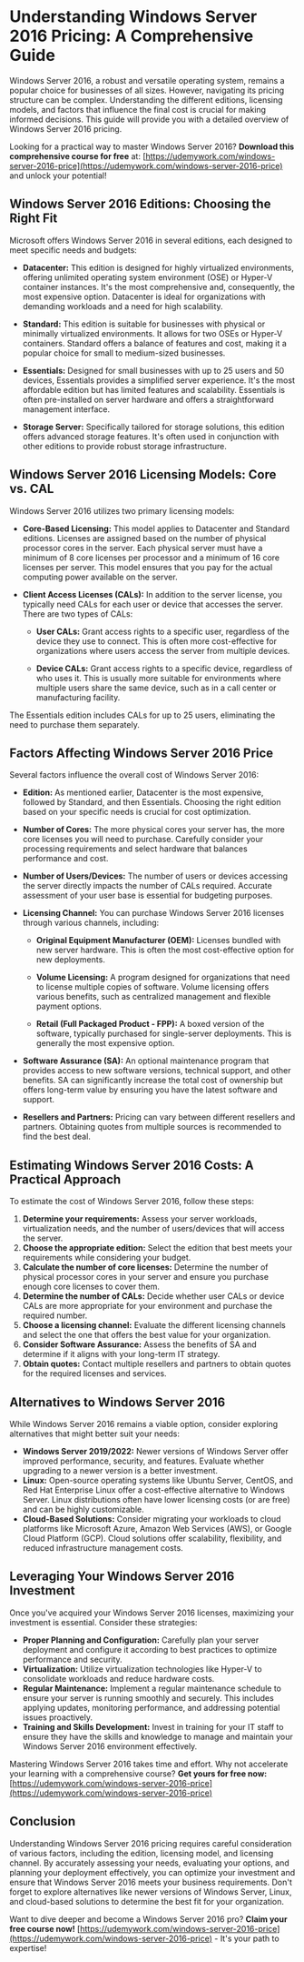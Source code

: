 # Understanding Windows Server 2016 Pricing: A Comprehensive Guide

Windows Server 2016, a robust and versatile operating system, remains a popular choice for businesses of all sizes. However, navigating its pricing structure can be complex. Understanding the different editions, licensing models, and factors that influence the final cost is crucial for making informed decisions. This guide will provide you with a detailed overview of Windows Server 2016 pricing.

Looking for a practical way to master Windows Server 2016? **Download this comprehensive course for free** at: [https://udemywork.com/windows-server-2016-price](https://udemywork.com/windows-server-2016-price) and unlock your potential!

## Windows Server 2016 Editions: Choosing the Right Fit

Microsoft offers Windows Server 2016 in several editions, each designed to meet specific needs and budgets:

*   **Datacenter:** This edition is designed for highly virtualized environments, offering unlimited operating system environment (OSE) or Hyper-V container instances. It's the most comprehensive and, consequently, the most expensive option. Datacenter is ideal for organizations with demanding workloads and a need for high scalability.

*   **Standard:** This edition is suitable for businesses with physical or minimally virtualized environments. It allows for two OSEs or Hyper-V containers. Standard offers a balance of features and cost, making it a popular choice for small to medium-sized businesses.

*   **Essentials:** Designed for small businesses with up to 25 users and 50 devices, Essentials provides a simplified server experience. It's the most affordable edition but has limited features and scalability. Essentials is often pre-installed on server hardware and offers a straightforward management interface.

*   **Storage Server:** Specifically tailored for storage solutions, this edition offers advanced storage features. It's often used in conjunction with other editions to provide robust storage infrastructure.

## Windows Server 2016 Licensing Models: Core vs. CAL

Windows Server 2016 utilizes two primary licensing models:

*   **Core-Based Licensing:** This model applies to Datacenter and Standard editions. Licenses are assigned based on the number of physical processor cores in the server.  Each physical server must have a minimum of 8 core licenses per processor and a minimum of 16 core licenses per server. This model ensures that you pay for the actual computing power available on the server.

*   **Client Access Licenses (CALs):** In addition to the server license, you typically need CALs for each user or device that accesses the server. There are two types of CALs:

    *   **User CALs:**  Grant access rights to a specific user, regardless of the device they use to connect. This is often more cost-effective for organizations where users access the server from multiple devices.

    *   **Device CALs:** Grant access rights to a specific device, regardless of who uses it. This is usually more suitable for environments where multiple users share the same device, such as in a call center or manufacturing facility.

The Essentials edition includes CALs for up to 25 users, eliminating the need to purchase them separately.

## Factors Affecting Windows Server 2016 Price

Several factors influence the overall cost of Windows Server 2016:

*   **Edition:** As mentioned earlier, Datacenter is the most expensive, followed by Standard, and then Essentials. Choosing the right edition based on your specific needs is crucial for cost optimization.

*   **Number of Cores:** The more physical cores your server has, the more core licenses you will need to purchase.  Carefully consider your processing requirements and select hardware that balances performance and cost.

*   **Number of Users/Devices:**  The number of users or devices accessing the server directly impacts the number of CALs required. Accurate assessment of your user base is essential for budgeting purposes.

*   **Licensing Channel:**  You can purchase Windows Server 2016 licenses through various channels, including:

    *   **Original Equipment Manufacturer (OEM):** Licenses bundled with new server hardware.  This is often the most cost-effective option for new deployments.

    *   **Volume Licensing:**  A program designed for organizations that need to license multiple copies of software.  Volume licensing offers various benefits, such as centralized management and flexible payment options.

    *   **Retail (Full Packaged Product - FPP):**  A boxed version of the software, typically purchased for single-server deployments.  This is generally the most expensive option.

*   **Software Assurance (SA):**  An optional maintenance program that provides access to new software versions, technical support, and other benefits. SA can significantly increase the total cost of ownership but offers long-term value by ensuring you have the latest software and support.

*   **Resellers and Partners:** Pricing can vary between different resellers and partners.  Obtaining quotes from multiple sources is recommended to find the best deal.

## Estimating Windows Server 2016 Costs: A Practical Approach

To estimate the cost of Windows Server 2016, follow these steps:

1.  **Determine your requirements:** Assess your server workloads, virtualization needs, and the number of users/devices that will access the server.
2.  **Choose the appropriate edition:** Select the edition that best meets your requirements while considering your budget.
3.  **Calculate the number of core licenses:** Determine the number of physical processor cores in your server and ensure you purchase enough core licenses to cover them.
4.  **Determine the number of CALs:** Decide whether user CALs or device CALs are more appropriate for your environment and purchase the required number.
5.  **Choose a licensing channel:** Evaluate the different licensing channels and select the one that offers the best value for your organization.
6.  **Consider Software Assurance:**  Assess the benefits of SA and determine if it aligns with your long-term IT strategy.
7.  **Obtain quotes:**  Contact multiple resellers and partners to obtain quotes for the required licenses and services.

## Alternatives to Windows Server 2016

While Windows Server 2016 remains a viable option, consider exploring alternatives that might better suit your needs:

*   **Windows Server 2019/2022:** Newer versions of Windows Server offer improved performance, security, and features. Evaluate whether upgrading to a newer version is a better investment.
*   **Linux:**  Open-source operating systems like Ubuntu Server, CentOS, and Red Hat Enterprise Linux offer a cost-effective alternative to Windows Server.  Linux distributions often have lower licensing costs (or are free) and can be highly customizable.
*   **Cloud-Based Solutions:**  Consider migrating your workloads to cloud platforms like Microsoft Azure, Amazon Web Services (AWS), or Google Cloud Platform (GCP).  Cloud solutions offer scalability, flexibility, and reduced infrastructure management costs.

## Leveraging Your Windows Server 2016 Investment

Once you've acquired your Windows Server 2016 licenses, maximizing your investment is essential. Consider these strategies:

*   **Proper Planning and Configuration:**  Carefully plan your server deployment and configure it according to best practices to optimize performance and security.
*   **Virtualization:**  Utilize virtualization technologies like Hyper-V to consolidate workloads and reduce hardware costs.
*   **Regular Maintenance:**  Implement a regular maintenance schedule to ensure your server is running smoothly and securely.  This includes applying updates, monitoring performance, and addressing potential issues proactively.
*   **Training and Skills Development:**  Invest in training for your IT staff to ensure they have the skills and knowledge to manage and maintain your Windows Server 2016 environment effectively.

Mastering Windows Server 2016 takes time and effort.  Why not accelerate your learning with a comprehensive course? **Get yours for free now:** [https://udemywork.com/windows-server-2016-price](https://udemywork.com/windows-server-2016-price)

## Conclusion

Understanding Windows Server 2016 pricing requires careful consideration of various factors, including the edition, licensing model, and licensing channel. By accurately assessing your needs, evaluating your options, and planning your deployment effectively, you can optimize your investment and ensure that Windows Server 2016 meets your business requirements.  Don't forget to explore alternatives like newer versions of Windows Server, Linux, and cloud-based solutions to determine the best fit for your organization.

Want to dive deeper and become a Windows Server 2016 pro? **Claim your free course now!** [https://udemywork.com/windows-server-2016-price](https://udemywork.com/windows-server-2016-price) - It's your path to expertise!
